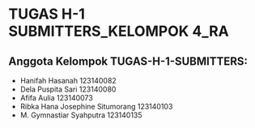 # TUGAS H-1 SUBMITTERS_KELOMPOK 4_RA
## Anggota Kelompok TUGAS-H-1-SUBMITTERS:
- Hanifah Hasanah	123140082
- Dela Puspita Sari	123140080
- Afifa Aulia	123140073
- Ribka Hana Josephine Situmorang	123140103
- M. Gymnastiar Syahputra	123140135
